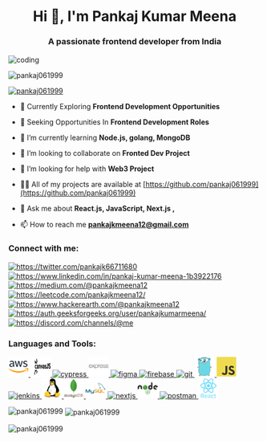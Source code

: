 

<h1 align="center">Hi 👋, I'm Pankaj Kumar Meena</h1>
<h3 align="center">A passionate frontend developer from India</h3>
<img align="center" alt="coding" width="400" src="https://miro.medium.com/max/1400/1*4fNBO_UDYEVxM0E5T2FyJQ.gif">

<p align="left"> <img src="https://komarev.com/ghpvc/?username=pankaj061999&label=Profile%20views&color=0e75b6&style=flat" alt="pankaj061999" /> </p>

<p align="left"> <a href="https://github.com/ryo-ma/github-profile-trophy"><img src="https://github-profile-trophy.vercel.app/?username=pankaj061999" alt="pankaj061999" /></a> </p>

- 🌱 Currently Exploring **Frontend Development Opportunities**

- 🚀 Seeking Opportunities In  **Frontend Development Roles**

- 🌱 I’m currently learning **Node.js, golang, MongoDB**

- 👯 I’m looking to collaborate on **Fronted Dev Project**

- 🤝 I’m looking for help with **Web3 Project**

- 👨‍💻 All of my projects are available at [https://github.com/pankaj061999](https://github.com/pankaj061999)

- 💬 Ask me about **React.js, JavaScript, Next.js ,**

- 📫 How to reach me **pankajkmeena12@gmail.com**

<h3 align="left">Connect with me:</h3>
<p align="left">
<a href="https://twitter.com/https://twitter.com/pankajk66711680" target="blank"><img align="center" src="https://raw.githubusercontent.com/rahuldkjain/github-profile-readme-generator/master/src/images/icons/Social/twitter.svg" alt="https://twitter.com/pankajk66711680" height="30" width="40" /></a>
<a href="https://linkedin.com/in/https://www.linkedin.com/in/pankaj-kumar-meena-1b3922176" target="blank"><img align="center" src="https://raw.githubusercontent.com/rahuldkjain/github-profile-readme-generator/master/src/images/icons/Social/linked-in-alt.svg" alt="https://www.linkedin.com/in/pankaj-kumar-meena-1b3922176" height="30" width="40" /></a>
<a href="https://medium.com/https://medium.com/@pankajkmeena12" target="blank"><img align="center" src="https://raw.githubusercontent.com/rahuldkjain/github-profile-readme-generator/master/src/images/icons/Social/medium.svg" alt="https://medium.com/@pankajkmeena12" height="30" width="40" /></a>
<a href="https://www.leetcode.com/https://leetcode.com/pankajkmeena12/" target="blank"><img align="center" src="https://raw.githubusercontent.com/rahuldkjain/github-profile-readme-generator/master/src/images/icons/Social/leet-code.svg" alt="https://leetcode.com/pankajkmeena12/" height="30" width="40" /></a>
<a href="https://www.hackerearth.com/https://www.hackerearth.com/@pankajkmeena12" target="blank"><img align="center" src="https://raw.githubusercontent.com/rahuldkjain/github-profile-readme-generator/master/src/images/icons/Social/hackerearth.svg" alt="https://www.hackerearth.com/@pankajkmeena12" height="30" width="40" /></a>
<a href="https://auth.geeksforgeeks.org/user/https://auth.geeksforgeeks.org/user/pankajkumarmeena/" target="blank"><img align="center" src="https://raw.githubusercontent.com/rahuldkjain/github-profile-readme-generator/master/src/images/icons/Social/geeks-for-geeks.svg" alt="https://auth.geeksforgeeks.org/user/pankajkumarmeena/" height="30" width="40" /></a>
<a href="https://discord.gg/https://discord.com/channels/@me" target="blank"><img align="center" src="https://raw.githubusercontent.com/rahuldkjain/github-profile-readme-generator/master/src/images/icons/Social/discord.svg" alt="https://discord.com/channels/@me" height="30" width="40" /></a>
</p>

<h3 align="left">Languages and Tools:</h3>
<p align="left"> <a href="https://aws.amazon.com" target="_blank" rel="noreferrer"> <img src="https://raw.githubusercontent.com/devicons/devicon/master/icons/amazonwebservices/amazonwebservices-original-wordmark.svg" alt="aws" width="40" height="40"/> </a> <a href="https://canvasjs.com" target="_blank" rel="noreferrer"> <img src="https://raw.githubusercontent.com/Hardik0307/Hardik0307/master/assets/canvasjs-charts.svg" alt="canvasjs" width="40" height="40"/> </a> <a href="https://www.cypress.io" target="_blank" rel="noreferrer"> <img src="https://raw.githubusercontent.com/simple-icons/simple-icons/6e46ec1fc23b60c8fd0d2f2ff46db82e16dbd75f/icons/cypress.svg" alt="cypress" width="40" height="40"/> </a> <a href="https://expressjs.com" target="_blank" rel="noreferrer"> <img src="https://raw.githubusercontent.com/devicons/devicon/master/icons/express/express-original-wordmark.svg" alt="express" width="40" height="40"/> </a> <a href="https://www.figma.com/" target="_blank" rel="noreferrer"> <img src="https://www.vectorlogo.zone/logos/figma/figma-icon.svg" alt="figma" width="40" height="40"/> </a> <a href="https://firebase.google.com/" target="_blank" rel="noreferrer"> <img src="https://www.vectorlogo.zone/logos/firebase/firebase-icon.svg" alt="firebase" width="40" height="40"/> </a> <a href="https://git-scm.com/" target="_blank" rel="noreferrer"> <img src="https://www.vectorlogo.zone/logos/git-scm/git-scm-icon.svg" alt="git" width="40" height="40"/> </a> <a href="https://golang.org" target="_blank" rel="noreferrer"> <img src="https://raw.githubusercontent.com/devicons/devicon/master/icons/go/go-original.svg" alt="go" width="40" height="40"/> </a> <a href="https://developer.mozilla.org/en-US/docs/Web/JavaScript" target="_blank" rel="noreferrer"> <img src="https://raw.githubusercontent.com/devicons/devicon/master/icons/javascript/javascript-original.svg" alt="javascript" width="40" height="40"/> </a> <a href="https://www.jenkins.io" target="_blank" rel="noreferrer"> <img src="https://www.vectorlogo.zone/logos/jenkins/jenkins-icon.svg" alt="jenkins" width="40" height="40"/> </a> <a href="https://www.linux.org/" target="_blank" rel="noreferrer"> <img src="https://raw.githubusercontent.com/devicons/devicon/master/icons/linux/linux-original.svg" alt="linux" width="40" height="40"/> </a> <a href="https://www.mongodb.com/" target="_blank" rel="noreferrer"> <img src="https://raw.githubusercontent.com/devicons/devicon/master/icons/mongodb/mongodb-original-wordmark.svg" alt="mongodb" width="40" height="40"/> </a> <a href="https://www.mysql.com/" target="_blank" rel="noreferrer"> <img src="https://raw.githubusercontent.com/devicons/devicon/master/icons/mysql/mysql-original-wordmark.svg" alt="mysql" width="40" height="40"/> </a> <a href="https://nextjs.org/" target="_blank" rel="noreferrer"> <img src="https://cdn.worldvectorlogo.com/logos/nextjs-2.svg" alt="nextjs" width="40" height="40"/> </a> <a href="https://nodejs.org" target="_blank" rel="noreferrer"> <img src="https://raw.githubusercontent.com/devicons/devicon/master/icons/nodejs/nodejs-original-wordmark.svg" alt="nodejs" width="40" height="40"/> </a> <a href="https://postman.com" target="_blank" rel="noreferrer"> <img src="https://www.vectorlogo.zone/logos/getpostman/getpostman-icon.svg" alt="postman" width="40" height="40"/> </a> <a href="https://reactjs.org/" target="_blank" rel="noreferrer"> <img src="https://raw.githubusercontent.com/devicons/devicon/master/icons/react/react-original-wordmark.svg" alt="react" width="40" height="40"/> </a> <a href="https://tailwindcss.com/" target="_blank" rel="noreferrer">  </a> </p>

<p><img align="left" src="https://github-readme-stats.vercel.app/api/top-langs?username=pankaj061999&show_icons=true&locale=en&layout=compact" alt="pankaj061999" /></p>

<p>&nbsp;<img align="center" src="https://github-readme-stats.vercel.app/api?username=pankaj061999&show_icons=true&locale=en" alt="pankaj061999" /></p>

<p><img align="center" src="https://github-readme-streak-stats.herokuapp.com/?user=pankaj061999&" alt="pankaj061999" /></p>
